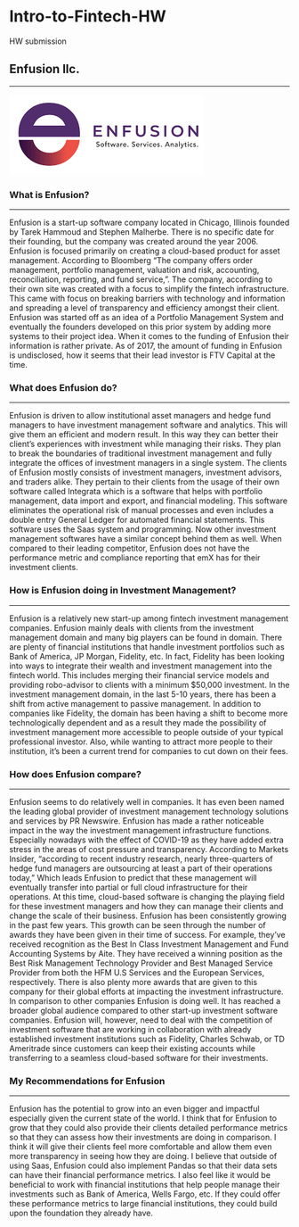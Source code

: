 # Intro-to-Fintech-HW
HW submission

## **Enfusion llc.**
--- 
![Enfusion](Enfusion.png)

### What is Enfusion?
---
Enfusion is a start-up software company located in Chicago, Illinois founded by Tarek Hammoud and Stephen Malherbe.
  There is no specific date for their founding, but the company was created around the year 2006. Enfusion is focused primarily on creating a cloud-based product for asset management.
  According to Bloomberg “The company offers order management, portfolio management, valuation and risk, accounting, reconciliation, reporting, and fund service,”. The company, according to their own site was created with a focus to simplify the fintech infrastructure.
  This came with focus on breaking barriers with technology and information and spreading a level of transparency and efficiency amongst their client.
  Enfusion was started off as an idea of a Portfolio Management System and eventually the founders developed on this prior system by adding more systems to their project idea.
  When it comes to the funding of Enfusion their information is rather private. As of 2017, the amount of funding in Enfusion is undisclosed, how it seems that their lead investor is FTV Capital at the time.
  
### What does Enfusion do?
---
Enfusion is driven to allow institutional asset managers and hedge fund managers to have investment management software and analytics.
  This will give them an efficient and modern result. 
  In this way they can better their client’s experiences with investment while managing their risks.
  They plan to break the boundaries of traditional investment management and fully integrate the offices of investment managers in a single system. The clients of Enfusion mostly consists of investment managers, investment advisors, and traders alike. 
  They pertain to their clients from the usage of their own software called Integrata which is a software that helps with portfolio management, data import and export, and financial modeling.
  This software eliminates the operational risk of manual processes and even includes a double entry General Ledger for automated financial statements. This software uses the Saas system and programming.
  Now other investment management softwares have a similar concept behind them as well. When compared to their leading competitor, Enfusion does not have the performance metric and compliance reporting that emX has for their investment clients.
  
### How is Enfusion doing in Investment Management?
---
Enfusion is a relatively new start-up among fintech investment management companies.
  Enfusion mainly deals with clients from the investment management domain and many big players can be found in domain. 
  There are plenty of financial institutions that handle investment portfolios such as Bank of America, JP Morgan, Fidelity, etc.
  In fact, Fidelity has been looking into ways to integrate their wealth and investment management into the fintech world. This includes merging their financial service models and providing robo-advisor to clients with a minimum $50,000 investment. In the investment management domain, in the last 5-10 years, there has been a shift from active management to passive management.
  In addition to companies like Fidelity, the domain has been having a shift to become more technologically dependent and as a result they made the possibility of investment management more accessible to people outside of your typical professional investor.
  Also, while wanting to attract more people to their institution, it’s been a current trend for companies to cut down on their fees.
  
### How does Enfusion compare?
---
Enfusion seems to do relatively well in companies.
  It has even been named the leading global provider of investment management technology solutions and services by PR Newswire.
  Enfusion has made a rather noticeable impact in the way the investment management infrastructure functions.
  Especially nowadays with the effect of COVID-19 as they have added extra stress in the areas of cost pressure and transparency. 
  According to Markets Insider, “according to recent industry research, nearly three-quarters of hedge fund managers are outsourcing at least a part of their operations today,” Which leads Enfusion to predict that these management will eventually transfer into partial or full cloud infrastructure for their operations.
  At this time, cloud-based software is changing the playing field for these investment managers and how they can manage their clients and change the scale of their business. Enfusion has been consistently growing in the past few years. 
  This growth can be seen through the number of awards they have been given in their time of success. For example, they’ve received recognition as the Best In Class Investment Management and Fund Accounting Systems by Aite.
  They have received a winning position as the Best Risk Management Technology Provider and Best Managed Service Provider from both the HFM U.S Services and the European Services, respectively.
  There is also plenty more awards that are given to this company for their global efforts at impacting the investment infrastructure. In comparison to other companies Enfusion is doing well.
  It has reached a broader global audience compared to other start-up investment software companies.
  Enfusion will, however, need to deal with the competition of investment software that are working in collaboration with already established investment institutions such as Fidelity, Charles Schwab, or TD Ameritrade since customers can keep their existing accounts while transferring to a seamless cloud-based software for their investments. 
  
### My Recommendations for Enfusion
---
Enfusion has the potential to grow into an even bigger and impactful especially given the current state of the world. 
  I think that for Enfusion to grow that they could also provide their clients detailed performance metrics so that they can assess how their investments are doing in comparison. I think it will give their clients feel more comfortable and allow them even more transparency in seeing how they are doing.
  I believe that outside of using Saas, Enfusion could also implement Pandas so that their data sets can have their financial performance metrics.
  I also feel like it would be beneficial to work with financial institutions that help people manage their investments such as Bank of America, Wells Fargo, etc.
  If they could offer these performance metrics to large financial institutions, they could build upon the foundation they already have.
